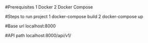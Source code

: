 #Prerequisites
 1 Docker
 2 Docker Compose
 
 #Steps to run project
  1 docker-compose build
  2 docker-compose up
  
 #Base url
  localhost:8000
 
 #API path
  localhost:8000/api/v1/
